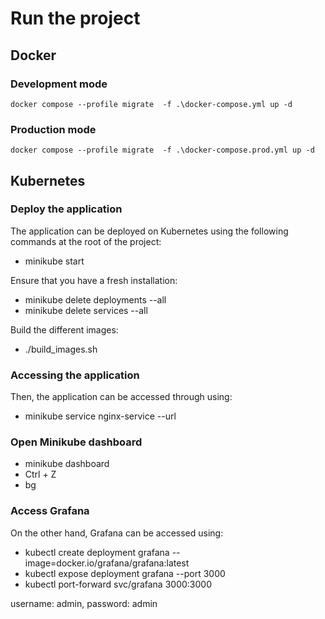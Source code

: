 # Run the project
## Docker
### Development mode
```shell
docker compose --profile migrate  -f .\docker-compose.yml up -d
```
### Production mode
```shell
docker compose --profile migrate  -f .\docker-compose.prod.yml up -d
```
## Kubernetes
### Deploy the application
The application can be deployed on Kubernetes using the following commands at the root of the project:
- minikube start

Ensure that you have a fresh installation:
- minikube delete deployments --all
- minikube delete services --all

Build the different images:
- ./build_images.sh

### Accessing the application
Then, the application can be accessed through using:
- minikube service nginx-service --url

### Open Minikube dashboard
- minikube dashboard
- Ctrl + Z
- bg

### Access Grafana
On the other hand, Grafana can be accessed using:
- kubectl create deployment grafana --image=docker.io/grafana/grafana:latest
- kubectl expose deployment grafana --port 3000
- kubectl port-forward svc/grafana 3000:3000

username: admin, password: admin